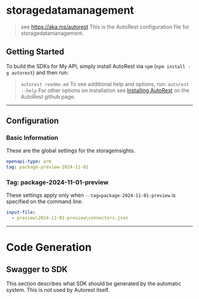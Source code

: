 # storagedatamanagement

> see https://aka.ms/autorest
This is the AutoRest configuration file for storagedatamanagement.

## Getting Started

To build the SDKs for My API, simply install AutoRest via `npm` (`npm install -g autorest`) and then run:

> `autorest readme.md`
To see additional help and options, run:
> `autorest --help`
For other options on installation see [Installing AutoRest](https://aka.ms/autorest/install) on the AutoRest github page.

---

## Configuration

### Basic Information

These are the global settings for the storageinsights.

```yaml
openapi-type: arm
tag: package-preview-2024-11-01

```

### Tag: package-2024-11-01-preview

These settings apply only when `--tag=package-2024-11-01-preview` is specified on the command line.

```yaml $(tag) == 'package-2024-11-01-preview'
input-file:
  - preview\2024-11-01-preview\connectors.json
```

---

# Code Generation

## Swagger to SDK

This section describes what SDK should be generated by the automatic system.
This is not used by Autorest itself.

